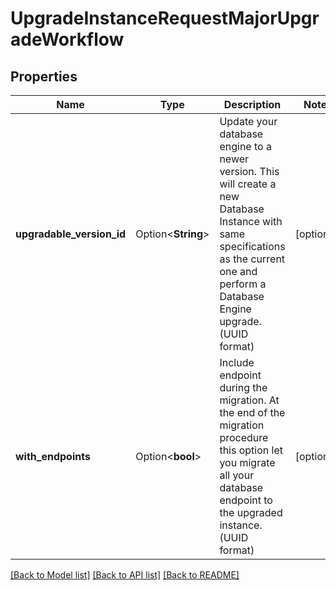 # UpgradeInstanceRequestMajorUpgradeWorkflow

## Properties

Name | Type | Description | Notes
------------ | ------------- | ------------- | -------------
**upgradable_version_id** | Option<**String**> | Update your database engine to a newer version. This will create a new Database Instance with same specifications as the current one and perform a Database Engine upgrade. (UUID format) | [optional]
**with_endpoints** | Option<**bool**> | Include endpoint during the migration. At the end of the migration procedure this option let you migrate all your database endpoint to the upgraded instance. (UUID format) | [optional]

[[Back to Model list]](../README.md#documentation-for-models) [[Back to API list]](../README.md#documentation-for-api-endpoints) [[Back to README]](../README.md)


